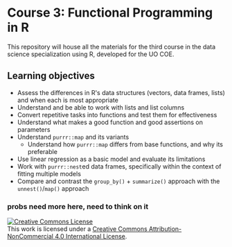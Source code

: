# Course 3: Functional Programming in R
This repository will house all the materials for the third course in the data science specialization using R, developed for the UO COE.

## Learning objectives
* Assess the differences in R's data structures (vectors, data frames, lists) and when each is most appropriate
* Understand and be able to work with lists and list columns
* Convert repetitive tasks into functions and test them for effectiveness
* Understand what makes a good function and good assertions on parameters
* Understand `purrr::map` and its variants
	+ Understand how `purrr::map` differs from base functions, and why its preferable
* Use linear regression as a basic model and evaluate its limitations
* Work with `purrr::nest`ed data frames, specifically within the context of fitting multiple models
* Compare and contrast the `group_by()` + `summarize()` approach with the `unnest()`/`map()` approach

### probs need more here, need to think on it

<a rel="license" href="http://creativecommons.org/licenses/by-nc/4.0/"><img alt="Creative Commons License" style="border-width:0" src="https://i.creativecommons.org/l/by-nc/4.0/88x31.png" /></a><br />This work is licensed under a <a rel="license" href="http://creativecommons.org/licenses/by-nc/4.0/">Creative Commons Attribution-NonCommercial 4.0 International License</a>.
